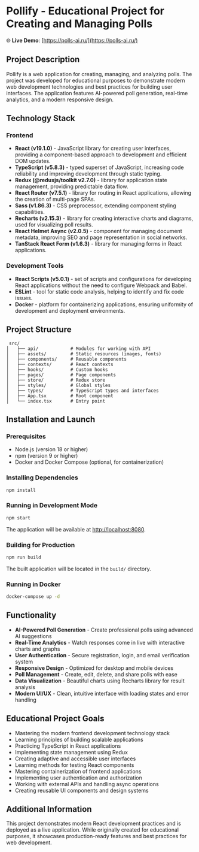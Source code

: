# Pollify - Educational Project for Creating and Managing Polls

🌐 **Live Demo**: [https://polls-ai.ru/](https://polls-ai.ru/)

## Project Description

Pollify is a web application for creating, managing, and analyzing polls. The project was developed for educational purposes to demonstrate modern web development technologies and best practices for building user interfaces. The application features AI-powered poll generation, real-time analytics, and a modern responsive design.

## Technology Stack

### Frontend

- **React (v19.1.0)** - JavaScript library for creating user interfaces, providing a component-based approach to development and efficient DOM updates.
- **TypeScript (v5.8.3)** - typed superset of JavaScript, increasing code reliability and improving development through static typing.
- **Redux (@reduxjs/toolkit v2.7.0)** - library for application state management, providing predictable data flow.
- **React Router (v7.5.1)** - library for routing in React applications, allowing the creation of multi-page SPAs.
- **Sass (v1.86.3)** - CSS preprocessor, extending component styling capabilities.
- **Recharts (v2.15.3)** - library for creating interactive charts and diagrams, used for visualizing poll results.
- **React Helmet Async (v2.0.5)** - component for managing document metadata, improving SEO and page representation in social networks.
- **TanStack React Form (v1.6.3)** - library for managing forms in React applications.

### Development Tools

- **React Scripts (v5.0.1)** - set of scripts and configurations for developing React applications without the need to configure Webpack and Babel.
- **ESLint** - tool for static code analysis, helping to identify and fix code issues.
- **Docker** - platform for containerizing applications, ensuring uniformity of development and deployment environments.

## Project Structure

```
 src/
│   ├── api/            # Modules for working with API
│   ├── assets/         # Static resources (images, fonts)
│   ├── components/     # Reusable components
│   ├── contexts/       # React contexts
│   ├── hooks/          # Custom hooks
│   ├── pages/          # Page components
│   ├── store/          # Redux store
│   ├── styles/         # Global styles
│   ├── types/          # TypeScript types and interfaces
│   ├── App.tsx         # Root component
│   └── index.tsx       # Entry point
```

## Installation and Launch

### Prerequisites

- Node.js (version 18 or higher)
- npm (version 9 or higher)
- Docker and Docker Compose (optional, for containerization)

### Installing Dependencies

```bash
npm install
```

### Running in Development Mode

```bash
npm start
```

The application will be available at [http://localhost:8080](http://localhost:8080).

### Building for Production

```bash
npm run build
```

The built application will be located in the `build/` directory.

### Running in Docker

```bash
docker-compose up -d
```

## Functionality

- **AI-Powered Poll Generation** - Create professional polls using advanced AI suggestions
- **Real-Time Analytics** - Watch responses come in live with interactive charts and graphs
- **User Authentication** - Secure registration, login, and email verification system
- **Responsive Design** - Optimized for desktop and mobile devices
- **Poll Management** - Create, edit, delete, and share polls with ease
- **Data Visualization** - Beautiful charts using Recharts library for result analysis
- **Modern UI/UX** - Clean, intuitive interface with loading states and error handling

## Educational Project Goals

- Mastering the modern frontend development technology stack
- Learning principles of building scalable applications
- Practicing TypeScript in React applications
- Implementing state management using Redux
- Creating adaptive and accessible user interfaces
- Learning methods for testing React components
- Mastering containerization of frontend applications
- Implementing user authentication and authorization
- Working with external APIs and handling async operations
- Creating reusable UI components and design systems

## Additional Information

This project demonstrates modern React development practices and is deployed as a live application. While originally created for educational purposes, it showcases production-ready features and best practices for web development.

